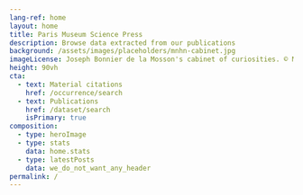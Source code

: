 ```yaml
---
lang-ref: home
layout: home
title: Paris Museum Science Press
description: Browse data extracted from our publications
background: /assets/images/placeholders/mnhn-cabinet.jpg
imageLicense: Joseph Bonnier de la Mosson's cabinet of curiosities. © MNHN - J.-C. Domenech.
height: 90vh
cta:
  - text: Material citations
    href: /occurrence/search
  - text: Publications
    href: /dataset/search
    isPrimary: true
composition:
  - type: heroImage
  - type: stats
    data: home.stats
  - type: latestPosts
    data: we_do_not_want_any_header   
permalink: /
---
```

